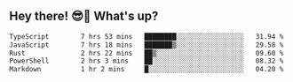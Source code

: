 ## Hey there! 😎👋 What's up?

<!--START_SECTION:waka-->

```txt
TypeScript        7 hrs 53 mins   ████████░░░░░░░░░░░░░░░░░   31.94 %
JavaScript        7 hrs 18 mins   ███████▒░░░░░░░░░░░░░░░░░   29.58 %
Rust              2 hrs 22 mins   ██▒░░░░░░░░░░░░░░░░░░░░░░   09.60 %
PowerShell        2 hrs 3 mins    ██░░░░░░░░░░░░░░░░░░░░░░░   08.32 %
Markdown          1 hr 2 mins     █░░░░░░░░░░░░░░░░░░░░░░░░   04.20 %
```

<!--END_SECTION:waka-->
